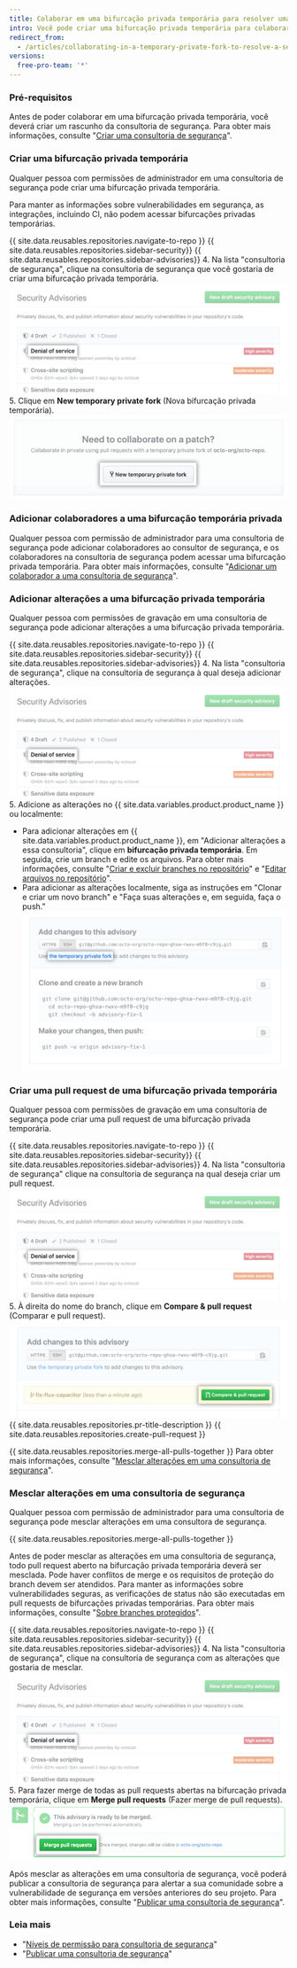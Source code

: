 ```yaml
---
title: Colaborar em uma bifurcação privada temporária para resolver uma vulnerabilidade de segurança
intro: Você pode criar uma bifurcação privada temporária para colaborar de maneira privada na correção de uma vulnerabilidade de segurança em seu repositório.
redirect_from:
  - /articles/collaborating-in-a-temporary-private-fork-to-resolve-a-security-vulnerability
versions:
  free-pro-team: '*'
---
```


### Pré-requisitos

Antes de poder colaborar em uma bifurcação privada temporária, você deverá criar um rascunho da consultoria de segurança. Para obter mais informações, consulte "[Criar uma consultoria de segurança](/github/managing-security-vulnerabilities/creating-a-security-advisory)".

### Criar uma bifurcação privada temporária

Qualquer pessoa com permissões de administrador em uma consultoria de segurança pode criar uma bifurcação privada temporária.

Para manter as informações sobre vulnerabilidades em segurança, as integrações, incluindo CI, não podem acessar bifurcações privadas temporárias.

{{ site.data.reusables.repositories.navigate-to-repo }}
{{ site.data.reusables.repositories.sidebar-security}}
{{ site.data.reusables.repositories.sidebar-advisories}}
4. Na lista "consultoria de segurança", clique na consultoria de segurança que você gostaria de criar uma bifurcação privada temporária. ![Consultoria de segurança na lista](/assets/images/help/security/security-advisory-in-list.png)
5. Clique em **New temporary private fork** (Nova bifurcação privada temporária). ![Botão New temporary private fork (Nova bifurcação privada temporária)](/assets/images/help/security/new-temporary-private-fork-button.png)

### Adicionar colaboradores a uma bifurcação temporária privada

Qualquer pessoa com permissão de administrador para uma consultoria de segurança pode adicionar colaboradores ao consultor de segurança, e os colaboradores na consultoria de segurança podem acessar uma bifurcação privada temporária. Para obter mais informações, consulte "[Adicionar um colaborador a uma consultoria de segurança](/github/managing-security-vulnerabilities/adding-a-collaborator-to-a-security-advisory)".

### Adicionar alterações a uma bifurcação privada temporária

Qualquer pessoa com permissões de gravação em uma consultoria de segurança pode adicionar alterações a uma bifurcação privada temporária.

{{ site.data.reusables.repositories.navigate-to-repo }}
{{ site.data.reusables.repositories.sidebar-security}}
{{ site.data.reusables.repositories.sidebar-advisories}}
4. Na lista "consultoria de segurança", clique na consultoria de segurança à qual deseja adicionar alterações. ![Consultoria de segurança na lista](/assets/images/help/security/security-advisory-in-list.png)
5. Adicione as alterações no {{ site.data.variables.product.product_name }} ou localmente:
   - Para adicionar alterações em {{ site.data.variables.product.product_name }}, em "Adicionar alterações a essa consultoria", clique em **bifurcação privada temporária**. Em seguida, crie um branch e edite os arquivos. Para obter mais informações, consulte "[Criar e excluir branches no repositório](/articles/creating-and-deleting-branches-within-your-repository)" e "[Editar arquivos no repositório](/articles/editing-files-in-your-repository)".
   - Para adicionar as alterações localmente, siga as instruções em "Clonar e criar um novo branch" e "Faça suas alterações e, em seguida, faça o push." ![Caixa Add changes to this advisory (Adicionar alterações a esta consultoria)](/assets/images/help/security/add-changes-to-this-advisory-box.png)

### Criar uma pull request de uma bifurcação privada temporária

Qualquer pessoa com permissões de gravação em uma consultoria de segurança pode criar uma pull request de uma bifurcação privada temporária.

{{ site.data.reusables.repositories.navigate-to-repo }}
{{ site.data.reusables.repositories.sidebar-security}}
{{ site.data.reusables.repositories.sidebar-advisories}}
4. Na lista "consultoria de segurança" clique na consultoria de segurança na qual deseja criar um pull request. ![Consultoria de segurança na lista](/assets/images/help/security/security-advisory-in-list.png)
5. À direita do nome do branch, clique em **Compare & pull request** (Comparar e pull request). ![Botão Compare & pull request (Comparar e fazer pull request)](/assets/images/help/security/security-advisory-compare-and-pr.png)
{{ site.data.reusables.repositories.pr-title-description }}
{{ site.data.reusables.repositories.create-pull-request }}

{{ site.data.reusables.repositories.merge-all-pulls-together }} Para obter mais informações, consulte "[Mesclar alterações em uma consultoria de segurança](#merging-changes-in-a-security-advisory)".

### Mesclar alterações em uma consultoria de segurança

Qualquer pessoa com permissão de administrador para uma consultoria de segurança pode mesclar alterações em uma consultora de segurança.

{{ site.data.reusables.repositories.merge-all-pulls-together }}

Antes de poder mesclar as alterações em uma consultoria de segurança, todo pull request aberto na bifurcação privada temporária deverá ser mesclada. Pode haver conflitos de merge e os requisitos de proteção do branch devem ser atendidos. Para manter as informações sobre vulnerabilidades seguras, as verificações de status não são executadas em pull requests de bifurcações privadas temporárias. Para obter mais informações, consulte "[Sobre branches protegidos](/articles/about-protected-branches)".

{{ site.data.reusables.repositories.navigate-to-repo }}
{{ site.data.reusables.repositories.sidebar-security}}
{{ site.data.reusables.repositories.sidebar-advisories}}
4. Na lista "consultoria de segurança", clique na consultoria de segurança com as alterações que gostaria de mesclar. ![Consultoria de segurança na lista](/assets/images/help/security/security-advisory-in-list.png)
5. Para fazer merge de todas as pull requests abertas na bifurcação privada temporária, clique em **Merge pull requests** (Fazer merge de pull requests). ![Botão Merge pull requests (Fazer merge de pull requests)](/assets/images/help/security/merge-pull-requests-button.png)

Após mesclar as alterações em uma consultoria de segurança, você poderá publicar a consultoria de segurança para alertar a sua comunidade sobre a vulnerabilidade de segurança em versões anteriores do seu projeto. Para obter mais informações, consulte "[Publicar uma consultoria de segurança](/github/managing-security-vulnerabilities/publishing-a-security-advisory)".

### Leia mais

- "[Níveis de permissão para consultoria de segurança](/github/managing-security-vulnerabilities/permission-levels-for-security-advisories)"
- "[Publicar uma consultoria de segurança](/github/managing-security-vulnerabilities/publishing-a-security-advisory)"
